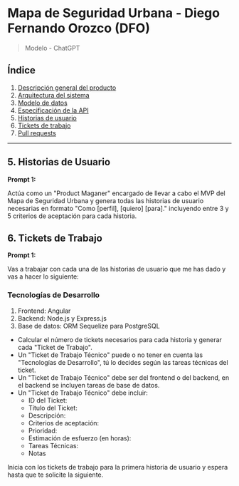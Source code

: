# Mapa de Seguridad Urbana - Diego Fernando Orozco (DFO)
> Modelo - ChatGPT

## Índice

1. [Descripción general del producto](prompts-descripcion.md#1-descripción-general-del-producto)
2. [Arquitectura del sistema](prompts-arquitectura.md#2-arquitectura-del-sistema)
3. [Modelo de datos](prompts-modelo-datos.md#3-modelo-de-datos)
4. [Especificación de la API](prompts-especificacioapi.md#4-especificación-de-la-api)
5. [Historias de usuario](prompts-hu.md#5-historias-de-usuario)
6. [Tickets de trabajo](prompts-tickets.md#6-tickets-de-trabajo)
7. [Pull requests](#7-pull-requests)

---

## 5. Historias de Usuario

**Prompt 1:**

Actúa como un "Product Maganer" encargado de llevar a cabo el MVP del Mapa de Seguridad Urbana y genera todas las historias de usuario necesarias en formato "Como [perfil], [quiero] [para]." incluyendo entre 3 y 5 criterios de aceptación para cada historia.

## 6. Tickets de Trabajo

**Prompt 1:**

Vas a trabajar con cada una de las historias de usuario que me has dado y vas a hacer lo siguiente:

### Tecnologías de Desarrollo

1. Frontend: Angular
2. Backend: Node.js y Express.js
3. Base de datos: ORM Sequelize para PostgreSQL

- Calcular el número de tickets necesarios para cada historia y generar cada "Ticket de Trabajo".
- Un "Ticket de Trabajo Técnico" puede o no tener en cuenta las "Tecnologías de Desarrollo", tú lo decides según las tareas técnicas del ticket.
- Un "Ticket de Trabajo Técnico" debe ser del frontend o del backend, en el backend se incluyen tareas de base de datos. 
- Un "Ticket de Trabajo Técnico" debe incluir:
  - ID del Ticket:
  - Título del Ticket:
  - Descripción:
  - Criterios de aceptación:
  - Prioridad:
  - Estimación de esfuerzo (en horas):
  - Tareas Técnicas:
  - Notas

Inicia con los tickets de trabajo para la primera historia de usuario y espera hasta que te solicite la siguiente.